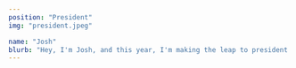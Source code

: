 ```yaml
---
position: "President"
img: "president.jpeg"

name: "Josh"
blurb: "Hey, I'm Josh, and this year, I'm making the leap to president after not being on the committee last year (I have no idea what I am doing). I am currently an Earth Science PhD student (which is short for: 'I like rocks'). My other personalities include being from Wales and falling off bunkbeds." 
---
```

